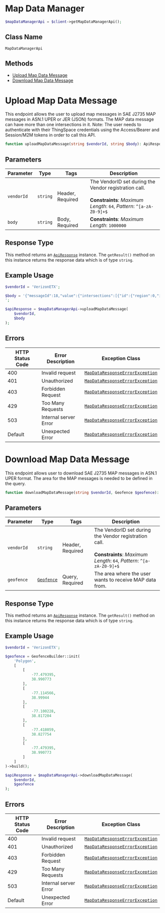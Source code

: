 # Map Data Manager

```php
$mapDataManagerApi = $client->getMapDataManagerApi();
```

## Class Name

`MapDataManagerApi`

## Methods

* [Upload Map Data Message](../../doc/controllers/map-data-manager.md#upload-map-data-message)
* [Download Map Data Message](../../doc/controllers/map-data-manager.md#download-map-data-message)


# Upload Map Data Message

This endpoint allows the user to upload map messages in SAE J2735 MAP messages in ASN.1 UPER or JER (JSON) formats. The MAP data message can have more than one intersections in it.
Note: The user needs to authenticate with their ThingSpace credentials using the Access/Bearer and Session/M2M tokens in order to call this API.

```php
function uploadMapDataMessage(string $vendorId, string $body): ApiResponse
```

## Parameters

| Parameter | Type | Tags | Description |
|  --- | --- | --- | --- |
| `vendorId` | `string` | Header, Required | The VendorID set during the Vendor registration call.<br><br>**Constraints**: *Maximum Length*: `64`, *Pattern*: `^[a-zA-Z0-9]+$` |
| `body` | `string` | Body, Required | **Constraints**: *Maximum Length*: `1000000` |

## Response Type

This method returns an [`ApiResponse`](../../doc/api-response.md) instance. The `getResult()` method on this instance returns the response data which is of type `string`.

## Example Usage

```php
$vendorId = 'VerizonETX';

$body = '{"messageId":18,"value":{"intersections":[{"id":{"region":0,"id":156},"laneSet":[{"connectsTo":[{"connectingLane":{"lane":25,"maneuver":"8000"},"signalGroup":2},{"connectingLane":{"lane":29,"maneuver":"2000"},"signalGroup":2}],"laneAttributes":{"directionalUse":"80","laneType":{"parking":"0000"},"sharedWith":"0000"},"laneID":1,"maneuvers":"a000","nodeList":{"nodes":[{"delta":{"node-XY6":{"x":-4012,"y":365}}},{"delta":{"node-XY6":{"x":-5541,"y":7249}}},{"delta":{"node-XY6":{"x":-4379,"y":5828}}},{"delta":{"node-XY6":{"x":-3590,"y":4729}}},{"delta":{"node-XY6":{"x":-5012,"y":6994}}}]}}],"laneWidth":366,"refPoint":{"lat":389284111,"long":-772410713},"revision":3}],"msgIssueRevision":3}}
';

$apiResponse = $mapDataManagerApi->uploadMapDataMessage(
    $vendorId,
    $body
);
```

## Errors

| HTTP Status Code | Error Description | Exception Class |
|  --- | --- | --- |
| 400 | Invalid request | [`MapDataResponseErrorException`](../../doc/models/map-data-response-error-exception.md) |
| 401 | Unauthorized | [`MapDataResponseErrorException`](../../doc/models/map-data-response-error-exception.md) |
| 403 | Forbidden Request | [`MapDataResponseErrorException`](../../doc/models/map-data-response-error-exception.md) |
| 429 | Too Many Requests | [`MapDataResponseErrorException`](../../doc/models/map-data-response-error-exception.md) |
| 503 | Internal server Error | [`MapDataResponseErrorException`](../../doc/models/map-data-response-error-exception.md) |
| Default | Unexpected Error | [`MapDataResponseErrorException`](../../doc/models/map-data-response-error-exception.md) |


# Download Map Data Message

This endpoint allows user to download SAE J2735 MAP messages in ASN.1 UPER format. The area for the MAP messages is needed to be defined in the query.

```php
function downloadMapDataMessage(string $vendorId, Geofence $geofence): ApiResponse
```

## Parameters

| Parameter | Type | Tags | Description |
|  --- | --- | --- | --- |
| `vendorId` | `string` | Header, Required | The VendorID set during the Vendor registration call.<br><br>**Constraints**: *Maximum Length*: `64`, *Pattern*: `^[a-zA-Z0-9]+$` |
| `geofence` | [`Geofence`](../../doc/models/geofence.md) | Query, Required | The area where the user wants to receive MAP data from. |

## Response Type

This method returns an [`ApiResponse`](../../doc/api-response.md) instance. The `getResult()` method on this instance returns the response data which is of type `string`.

## Example Usage

```php
$vendorId = 'VerizonETX';

$geofence = GeofenceBuilder::init(
    'Polygon',
    [
        [
            -77.479395,
            38.990773
        ],
        [
            -77.114566,
            38.99944
        ],
        [
            -77.100228,
            38.817204
        ],
        [
            -77.418059,
            38.827754
        ],
        [
            -77.479395,
            38.990773
        ]
    ]
)->build();

$apiResponse = $mapDataManagerApi->downloadMapDataMessage(
    $vendorId,
    $geofence
);
```

## Errors

| HTTP Status Code | Error Description | Exception Class |
|  --- | --- | --- |
| 400 | Invalid request | [`MapDataResponseErrorException`](../../doc/models/map-data-response-error-exception.md) |
| 401 | Unauthorized | [`MapDataResponseErrorException`](../../doc/models/map-data-response-error-exception.md) |
| 403 | Forbidden Request | [`MapDataResponseErrorException`](../../doc/models/map-data-response-error-exception.md) |
| 429 | Too Many Requests | [`MapDataResponseErrorException`](../../doc/models/map-data-response-error-exception.md) |
| 503 | Internal server Error | [`MapDataResponseErrorException`](../../doc/models/map-data-response-error-exception.md) |
| Default | Unexpected Error | [`MapDataResponseErrorException`](../../doc/models/map-data-response-error-exception.md) |

